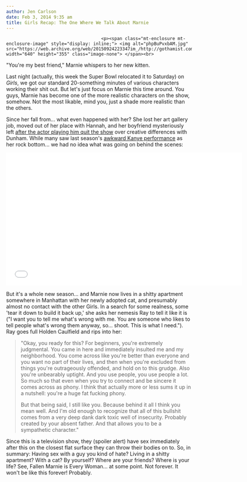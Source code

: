 ```yaml
---
author: Jen Carlson
date: Feb 3, 2014 9:35 am
title: Girls Recap: The One Where We Talk About Marnie
---
```


	
										<p><span class="mt-enclosure mt-enclosure-image" style="display: inline;"> <img alt="phpBuPvxbAM.jpg" src="https://web.archive.org/web/20150924223347im_/http://gothamist.com/attachments/arts_jen/phpBuPvxbAM.jpg" width="640" height="355" class="image-none"> </span><br>
<span class="photo_caption">&quot;You&apos;re my best friend,&quot; Marnie whispers to her new kitten.</span></p>

<p>Last night (actually, this week the Super Bowl relocated it to Saturday) on <em>Girls</em>, we got our standard 20-something minutes of various characters working their shit out. But let&apos;s just focus on Marnie this time around. You guys, Marnie has become one of the more realistic characters on the show, somehow. Not the most likable, mind you, just a shade more realistic than the others.</p>

<p>Since her fall from... what even happened with her? She lost her art gallery job, moved out of her place with Hannah, and her boyfriend mysteriously left <a href="https://web.archive.org/web/20150924223347/http://gothamist.com/2013/04/04/boy_leaves_girls.php">after the actor playing him quit the show</a> over creative differences with Dunham. While many saw last season&apos;s <a href="https://web.archive.org/web/20150924223347/http://www.youtube.com/watch?v=68cmKBbE_gc">awkward Kanye performance</a> as her rock bottom... we had no idea what was going on behind the scenes: </p>

<p><iframe width="640" height="360" src="//web.archive.org/web/20150924223347if_/http://www.youtube.com/embed/QsFEaJRnPeU" frameborder="0" allowfullscreen></iframe></p>

<p>But it&apos;s a whole new season... and Marnie now lives in a shitty apartment somewhere in Manhattan with her newly adopted cat, and presumably almost no contact with the other Girls. In a search for some realness, some &apos;tear it down to build it back up,&apos; she asks her nemesis Ray to tell it like it is (&quot;I want you to tell me what&apos;s wrong with me. You are someone who likes to tell people what&apos;s wrong them anyway, so... shoot. This is what I need.&quot;). Ray goes full Holden Caulfield and rips into her: </p>

<blockquote>&quot;Okay, you ready for this? For beginners, you&apos;re extremely judgmental. You came in here and immediately insulted me and my neighborhood. You come across like you&apos;re better than everyone and you want no part of their lives, and then when you&apos;re excluded from things you&apos;re outrageously offended, and hold on to this grudge. Also you&apos;re unbearably uptight. And you use people, you use people a lot. So much so that even when you try to connect and be sincere it comes across as phony. I think that actually more or less sums it up in a nutshell: you&apos;re a huge fat fucking phony.

<p>But that being said, I still like you. Because behind it all I think you mean well. And I&apos;m old enough to recognize that all of this bullshit comes from a very deep dank dark toxic well of insecurity. Probably created by your absent father. And that allows you to be a sympathetic character.&quot;</p></blockquote><p></p>

<p>Since this is a television show, they (spoiler alert) have sex immediately after this on the closest flat surface they can throw their bodies on to. So, in summary: Having sex with a guy you kind of hate? Living in a shitty apartment? With a cat? By yourself? Where are your friends? Where is your life? See, Fallen Marnie is Every Woman... at some point. Not forever. It won&apos;t be like this forever! Probably.</p>					
										
									
				
